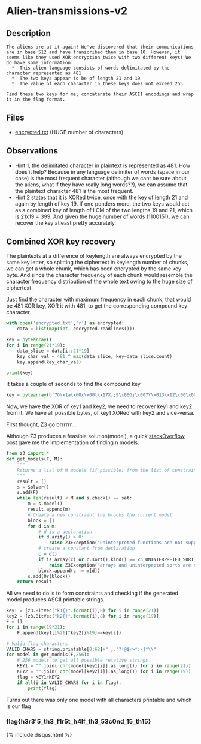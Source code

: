 # Alien-transmissions-v2

## Description
```
The aliens are at it again! We've discovered that their communications are in base 512 and have transcribed them in base 10. However, it seems like they used XOR encryption twice with two different keys! We do have some information:
  *  This alien language consists of words delimitated by the character represented as 481
  *  The two keys appear to be of length 21 and 19
  *  The value of each character in these keys does not exceed 255

Find these two keys for me; concatenate their ASCII encodings and wrap it in the flag format.
```

## Files
- [encrypted.txt](encrypted.txt)  (HUGE number of characters)

## Observations
- Hint 1, the delimitated character in plaintext is represented as 481. How does it help? Because in any language delimiter of words (space in our case) is the most frequent character (although we cant be sure about the aliens, what if they have really long words??), we can assume that the plaintext character 481 is the most frequent.  
- Hint 2 states that it is XORed twice, once with the key of length 21 and again by length of key 19. If one ponders more, the two keys would act as a combined key of length of LCM of the two lengths 19 and 21, which is 21x19 = 399. And given the huge number of words (1100151), we can recover the key atleast pretty accurately.

## Combined XOR key recovery
The plaintexts at a difference of keylength are always encrypted by the same key letter, so splitting the ciphertext in keylength number of chunks, we can get a whole chunk, which has been encrypted by the same key byte. And since the character frequency of each chunk would resemble the character frequency distribution of the whole text owing to the huge size of ciphertext.

Just find the character with maximum frequency in each chunk, that would be 481 XOR key, XOR it with 481, to get the corresponding compound key character

```python
with open('encrypted.txt','r') as encrypted:
    data = list(map(int, encrypted.readlines()))

key = bytearray()
for i in range(21*19):
    data_slice = data[i::21*19]
    key_char_val = 481 ^ max(data_slice, key=data_slice.count)
    key.append(key_char_val)

print(key)
```
It takes a couple of seconds to find the compound key  
```python
key = bytearray(b'7G\x1a\x00x\x00l\x17X];9\x00Gj\x007Y\x013\x12\x00\x00-\x06\x14Vo\x1a\x0clnSn\x06]Ej7@\x04U7\x06AP\x17[;+Y\x06\x00\x12YC\x00++\x00\x073S[PB]CjnA7G7W\x04-A\x1cl7\x01_\x05X]\x16l\x16\x00\x00\x00\x00\x02j9E\x1a\x06+j[W\\\x08\x0clC\x06xA7E]l+\x0e\x02-\x00G<XZ\x089Y\x06-GO\x04j+\x1c[l9\x04AVD1\x0ck]S7G\x1a\x02\x12j+\x1c[ljURB[\x10\x00Y\x013\x12\x00\x02GlS]l+]\x00<V_\x16jEj7@\x04W]l\x06[\x14jjG\x0b\x031\x02nC\x00++\x00\x05Y9\x1c[Al\x12\x06<D\x06W\x00W\x04-A\x1cn]k\x18\x0e[lG\x00D\x051\x107\x02j9E\x1a\x04A\x00\x1c\\_9]\x00\x11\x03IQ\x00E]l+\x0e\x00Gj\x007[kYU\x0b\x03\x1cWx\x04j+\x1c[nSn\x06]G\x00]\x07\x0fV\x06W-\x02\x12j+\x1cY\x06\x00\x12YAjAl\x0b\x04\x02\x027\x02GlS]nA7G7UnG\x06\x17o\x06P3W]l\x06[\x16\x00\x00\x00\x00\x00\x00S\x02\x11\x05\x1a;7\x05Y9\x1c[C\x06xA7G7\x06l\x05\x01\x1cQ+n]k\x18\x0eY\x06-GO\x06\x00A[Po\x08U-\x04A\x00\x1c\\]S')
```

Now, we have the XOR of key1 and key2, we need to recover key1 and key2 from it. We have all possible bytes, of key1 XORed with key2 and vice-versa.

First thought, [Z3](https://github.com/Z3Prover/z3) go brrrrrr....

Although Z3 produces a feasible solution(model), a quick [stackOverflow](https://stackoverflow.com/questions/11867611/z3py-checking-all-solutions-for-equation) post gave me the implementation of finding n models. 

```python
from z3 import *
def get_models(F, M):
    """
    Returns a list of M models (if possible) from the list of constraints F
    """
    result = []
    s = Solver()
    s.add(F)
    while len(result) < M and s.check() == sat:
        m = s.model()
        result.append(m)
        # Create a new constraint the blocks the current model
        block = []
        for d in m:
            # d is a declaration
            if d.arity() > 0:
                raise Z3Exception("uninterpreted functions are not supported")
            # create a constant from declaration
            c = d()
            if is_array(c) or c.sort().kind() == Z3_UNINTERPRETED_SORT:
                raise Z3Exception("arrays and uninterpreted sorts are not supported")
            block.append(c != m[d])
        s.add(Or(block))
    return result
``` 

All we need to do is to form constraints and checking if the generated model produces ASCII printable strings.  

```python
key1 = [z3.BitVec("k1{}".format(i),8) for i in range(21)]
key2 = [z3.BitVec("k2{}".format(i),8) for i in range(19)]
F = []
for i in range(19*21):
    F.append(key1[i%21]^key2[i%19]==key[i])

# Valid flag characters
VALID_CHARS = string.printable[0:62]+"_,.'?!@$<>*:-]*\\"
for model in get_models(F,256):
    # 256 models to get all possible relative strings
    KEY1 = "".join( chr(model[key1[i]].as_long()) for i in range(21))
    KEY2 = "".join( chr(model[key2[i]].as_long()) for i in range(19))
    flag = KEY1+KEY2
    if all(i in VALID_CHARS for i in flag):
        print(flag)
```
Turns out there was only one model with all characters printable and which is our flag

### flag{h3r3'5_th3_f1r5t_h4lf_th3_53c0nd_15_th15}

{% include disqus.html %}
